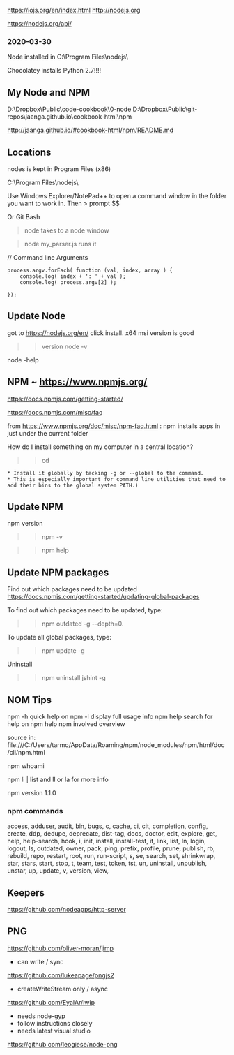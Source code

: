 
https://iojs.org/en/index.html
http://nodejs.org

https://nodejs.org/api/


### 2020-03-30

Node installed in C:\Program Files\nodejs\

Chocolatey installs Python 2.7!!!!


## My Node and NPM

D:\Dropbox\Public\code-cookbook\0-node
D:\Dropbox\Public\git-repos\jaanga.github.io\cookbook-html\npm

http://jaanga.github.io/#cookbook-html/npm/README.md



## Locations

nodes is kept in Program Files (x86)

C:\Program Files\nodejs\

Use Windows Explorer/NotePad++ to open a command window in the folder you want to work in. Then > prompt $$

Or Git Bash


> node
takes to a node window

> node my_parser.js
runs it

// Command line Arguments

	process.argv.forEach( function (val, index, array ) {
		console.log( index + ': ' + val );
		console.log( process.argv[2] );

	});



## Update Node

got to https://nodejs.org/en/ click install.
x64 msi version is good

>> version
node -v

node -help

## NPM ~ https://www.npmjs.org/



https://docs.npmjs.com/getting-started/

https://docs.npmjs.com/misc/faq

from https://www.npmjs.org/doc/misc/npm-faq.html :
npm installs apps in just under the current folder

How do I install something on my computer in a central location?
>> cd

	* Install it globally by tacking -g or --global to the command.
	* This is especially important for command line utilities that need to add their bins to the global system PATH.)


## Update NPM


npm version

>> npm -v

>> npm help

## Update NPM packages

Find out which packages need to be updated
https://docs.npmjs.com/getting-started/updating-global-packages

To find out which packages need to be updated, type:
>> npm outdated -g --depth=0.

To update all global packages, type:
>> npm update -g

Uninstall
>> npm uninstall jshint -g


## NOM Tips


npm <command> -h  quick help on <command>
npm -l            display full usage info
npm help <term>   search for help on <term>
npm help npm      involved overview

source in: file:///C:/Users/tarmo/AppData/Roaming/npm/node_modules/npm/html/doc/cli/npm.html


npm whoami

npm li | list and ll or la for more info

npm version 1.1.0

### npm commands
 access, adduser, audit, bin, bugs, c, cache, ci, cit,
 completion, config, create, ddp, dedupe, deprecate,
 dist-tag, docs, doctor, edit, explore, get, help,
 help-search, hook, i, init, install, install-test, it, link,
 list, ln, login, logout, ls, outdated, owner, pack, ping,
 prefix, profile, prune, publish, rb, rebuild, repo, restart,
 root, run, run-script, s, se, search, set, shrinkwrap, star,
 stars, start, stop, t, team, test, token, tst, un,
 uninstall, unpublish, unstar, up, update, v, version, view,


## Keepers

https://github.com/nodeapps/http-server



## PNG

https://github.com/oliver-moran/jimp

* can write / sync

https://github.com/lukeapage/pngjs2

* createWriteStream only / async

https://github.com/EyalAr/lwip
* needs node-gyp
* follow instructions closely
* needs latest visual studio



https://github.com/leogiese/node-png
